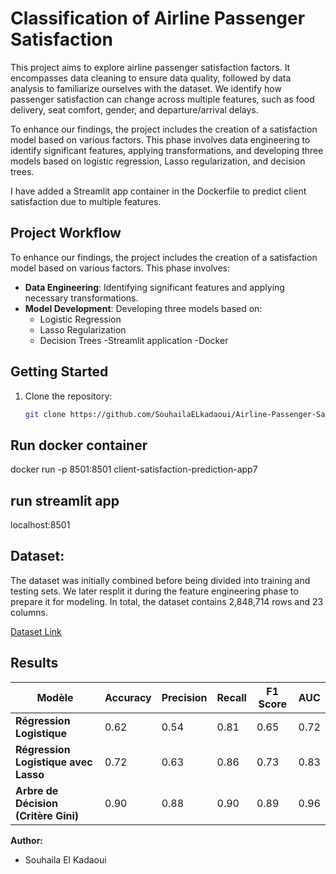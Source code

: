 

# Classification of Airline Passenger Satisfaction

This project aims to explore airline passenger satisfaction factors. It encompasses data cleaning to ensure data quality, followed by data analysis to familiarize ourselves with the dataset. We identify how passenger satisfaction can change across multiple features, such as food delivery, seat comfort, gender, and departure/arrival delays.

To enhance our findings, the project includes the creation of a satisfaction model based on various factors. This phase involves data engineering to identify significant features, applying transformations, and developing three models based on logistic regression, Lasso regularization, and decision trees.

I have added a Streamlit app container in the Dockerfile to predict client satisfaction due to multiple features. 

## Project Workflow

To enhance our findings, the project includes the creation of a satisfaction model based on various factors. This phase involves:

- **Data Engineering**: Identifying significant features and applying necessary transformations.
- **Model Development**: Developing three models based on:
  - Logistic Regression
  - Lasso Regularization
  - Decision Trees 
  -Streamlit application 
  -Docker
## Getting Started

1. Clone the repository:
   ```bash
   git clone https://github.com/SouhailaELkadaoui/Airline-Passenger-Satisfaction.git

## Run docker container
docker run -p 8501:8501 client-satisfaction-prediction-app7

## run streamlit app
localhost:8501

## Dataset: 
The dataset was initially combined before being divided into training and testing sets. We later resplit it during the feature engineering phase to prepare it for modeling. In total, the dataset contains 2,848,714 rows and 23 columns.

[Dataset Link](https://www.kaggle.com/datasets/teejmahal20/airline-passenger-satisfaction)


## Results 
| **Modèle**                          | **Accuracy** | **Precision** | **Recall** | **F1 Score** | **AUC** |
|-------------------------------------|--------------|---------------|------------|--------------|---------|
| **Régression Logistique**            | 0.62         | 0.54          | 0.81       | 0.65         | 0.72    |
| **Régression Logistique avec Lasso** | 0.72         | 0.63          | 0.86       | 0.73         | 0.83    |
| **Arbre de Décision (Critère Gini)** | 0.90         | 0.88          | 0.90       | 0.89         | 0.96    |

**Author:**  
- Souhaila El Kadaoui  






